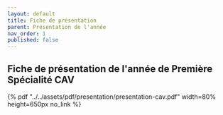 ```yaml
---
layout: default
title: Fiche de présentation
parent: Présentation de l'année
nav_order: 1
published: false
---
```


## Fiche de présentation de l'année de Première Spécialité CAV
 
{% pdf "../../assets/pdf/presentation/presentation-cav.pdf" width=80% height=650px no_link %}
